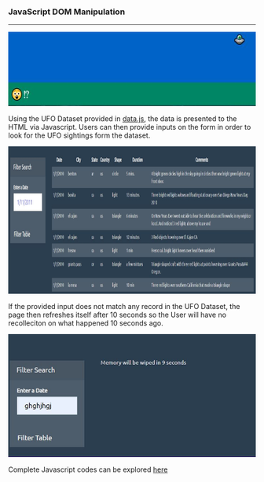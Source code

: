 <h3>JavaScript DOM Manipulation</h3>
<hr>
<img src="/snips/ufosight.JPG" alt="UFO sighting" width="613" height="151">

Using the UFO Dataset provided in <a href="/UFO-level-1/static/js/data.js">data.js</a>, the data is presented to the HTML via Javascript.
Users can then provide inputs on the form in order to look for the UFO sightings form the dataset.
  
<img src="/snips/datadisplay.JPG" alt="loaded Data" width="1077" height="300">

If the provided input does not match any record in the UFO Dataset, the page then refreshes itself after 10 seconds 
so the User will have no recolleciton on what happened 10 seconds ago.

<img src="/snips/autorefresh.JPG" alt="auto refresh feature" width="510" height="250">

Complete Javascript codes can be explored <a href="/UFO-level-2/static/js/app.js">here</a>

